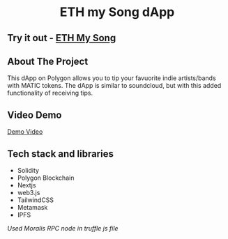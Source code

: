 <p align="center">
  <h1 align="center">ETH my Song dApp</h1>
</p>

## Try it out - [ETH My Song](https://ethmysong-r3ir7l03y-shivani7q.vercel.app/)

## About The Project

This dApp on Polygon allows you to tip your favuorite indie artists/bands with MATIC tokens. The dApp is similar to soundcloud, but with this added functionality of receiving tips.

## Video Demo
[Demo Video](https://www.youtube.com/watch?v=U_RKD7fRYJE)

## Tech stack and libraries
 - Solidity
 - Polygon Blockchain
 - Nextjs
 - web3.js
 - TailwindCSS
 - Metamask
 - IPFS

*Used Moralis RPC node in truffle js file*
